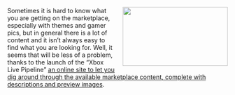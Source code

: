 <a href="http://www.xboxlivepipeline.com" target="_new" atomicselection="true"><img style="border-right: 0px; border-top: 0px; margin: 0px 0px 15px 15px; border-left: 0px; border-bottom: 0px" height="136" src="http://www.duncanmackenzie.net/images/XboxLivePipeline.png" width="240" align="right" border="0" /></a>Sometimes it is hard to know what you are getting on the marketplace, especially with themes and gamer pics, but in general there is a lot of content and it isn&#8217;t always easy to find what you are looking for. Well, it seems that will be less of a problem, thanks to the launch of the &#8220;Xbox Live Pipeline&#8221; [an online site to let you dig around through the available marketplace content, complete with descriptions and preview images](http://www.xboxlivepipeline.com/).